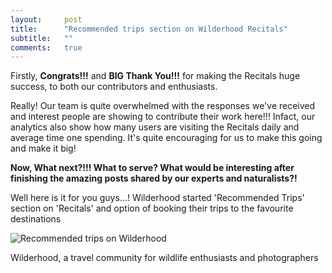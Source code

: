 ```yaml
---
layout:     post
title:      "Recommended trips section on Wilderhood Recitals"
subtitle:   ""
comments:   true
---
```


<p>
Firstly, <strong>Congrats!!!</strong> and <strong>BIG Thank You!!!</strong> for making the Recitals huge success, to both our contributors and enthusiasts.</p> 

<p>Really! Our team is quite overwhelmed with the responses we've received and interest people are showing to contribute their work here!!! Infact, our analytics also show how many users are visiting the Recitals daily and average time one spending. It's quite encouraging for us to make this going and make it big!
</p>

<strong>
Now, What next?!!! What to serve? What would be interesting after finishing the amazing posts shared by our experts and naturalists?!
</strong>

<p>
Well here is it for you guys...! Wilderhood started 'Recommended Trips' section on 'Recitals' and option of booking their trips  to the favourite destinations
</p>

<img src="{{ site.baseurl }}/img/reco1.png" alt="Recommended trips on Wilderhood">

<p>
<a href="http://wilderhood.com" style="text-decoration:none"> Wilderhood</a>, a travel community for wildlife enthusiasts and photographers
</p>
